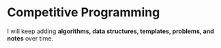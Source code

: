 # Competitive Programming
I will keep adding **algorithms, data structures, templates, problems, and notes** over time.  
